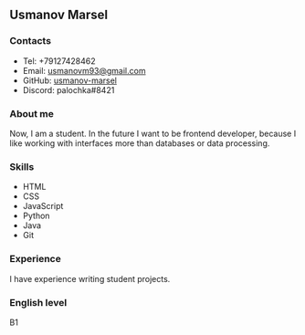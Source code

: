 ## Usmanov Marsel
### Contacts
* Tel: +79127428462
* Email: usmanovm93@gmail.com
* GitHub: [usmanov-marsel](https://github.com/usmanov-marsel)
* Discord: palochka#8421
### About me
Now, I am a student. In the future I want to be frontend developer, because I like working with interfaces more than databases or data processing.
### Skills
- HTML
- CSS
- JavaScript
- Python
- Java
- Git
### Experience
I have experience writing student projects.
### English level
B1